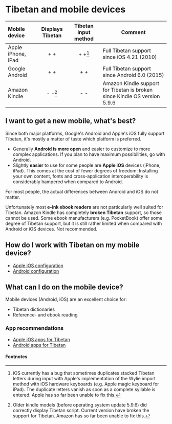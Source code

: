 # Tibetan and mobile devices

| Mobile device | Displays Tibetan | Tibetan input method | Comment |
| :--------- | :---: | :---: | ----------------------------|
| Apple iPhone, iPad | + + | + +[^1] | Full Tibetan support since iOS 4.21 (2010) |
| Google Android | + + | + + | Full Tibetan support since Android 6.0 (2015) |
| Amazon Kindle | - -[^2] | - - | Amazon Kindle support for Tibetan is broken since Kindle OS version 5.9.6 |

## I want to get a new mobile, what's best?

Since both major platforms, Google's Android and Apple's iOS fully support Tibetan, it's mostly a matter of taste which platform is preferred.

* Generally **Android is more open** and easier to customize to more complex applications. If you plan to have maximum possibilities, go with Android.
* Slightly **easier** to use for some people are **Apple iOS** devices (iPhone, iPad). This comes at the cost of fewer degrees of freedom: Installing your own content, fonts and cross-application interoperability is considerably hampered when compared to Android.

For most people, the actual differences between Android and iOS do not matter.

Unfortunately most **e-ink ebook readers** are not particularly well suited for Tibetan. Amazon Kindle has completely **broken Tibetan** support, so those cannot be used. Some ebook manufacturers (e.g. PocketBook) offer some degree of Tibetan support, but it is still rather limited when compared with Android or iOS devices. Not recommended.

## How do I work with Tibetan on my mobile device?

* [Apple iOS configuration](configuration_ios.md)
* [Android configuration](configuration_android.md)

## What can I do on the mobile device?

Mobile devices (Android, iOS) are an excellent choice for:

* Tibetan dictionaries
* Reference- and ebook reading

### App recommendations

* [Apple iOS apps for Tibetan](apps_ios.md)
* [Android apps for Tibetan](apps_android.md)


#### Footnotes

[^1]: iOS currently has a bug that sometimes duplicates stacked Tibetan letters during input with Apple's implementation of the Wylie import method with iOS hardware keyboards (e.g. Apple magic keyboard for iPad). The duplicate letters vanish as soon as a complete syllable is entered. Apple has so far been unable to fix this.
[^2]: Older kindle models (before operating system update 5.9.6) did correctly display Tibetan script. Current version have broken the support for Tibetan. Amazon has so far been unable to fix this.